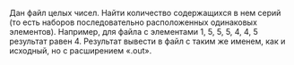 Дан файл целых чисел. Найти количество содержащихся в нем серий (то есть наборов последовательно расположенных одинаковых элементов). Например, для файла с элементами 1, 5, 5, 5, 4, 4, 5 результат равен 4. Результат вывести в файл с таким же именем, как и исходный, но с расширением «.out».

